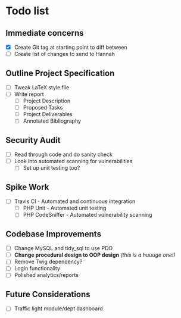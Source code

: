 # Todo list

## Immediate concerns
- [x] Create Git tag at starting point to diff between
- [ ] Create list of changes to send to Hannah

## Outline Project Specification
- [ ] Tweak LaTeX style file
- [ ] Write report
  - [ ] Project Description
  - [ ] Proposed Tasks
  - [ ] Project Deliverables
  - [ ] Annotated Bibliography

## Security Audit
- [ ] Read through code and do sanity check
- [ ] Look into automated scanning for vulnerabilities
  - [ ] Set up unit testing too?

## Spike Work
- [ ] Travis CI - Automated and continuous integration
  - [ ] PHP Unit - Automated unit testing
  - [ ] PHP CodeSniffer - Automated vulnerability scanning

## Codebase Improvements
- [ ] Change MySQL and tidy_sql to use PDO
- [ ] **Change procedural design to OOP design** *(this is a huuuge one!)*
- [ ] Remove Twig dependency?
- [ ] Login functionality
- [ ] Polished analytics/reports

## Future Considerations
- [ ] Traffic light module/dept dashboard
